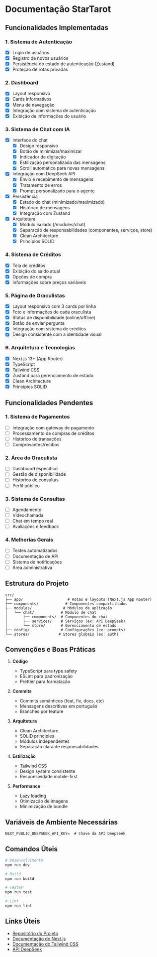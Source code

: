 # Documentação StarTarot

## Funcionalidades Implementadas

### 1. Sistema de Autenticação
- [x] Login de usuários
- [x] Registro de novos usuários
- [x] Persistência do estado de autenticação (Zustand)
- [x] Proteção de rotas privadas

### 2. Dashboard
- [x] Layout responsivo
- [x] Cards informativos
- [x] Menu de navegação
- [x] Integração com sistema de autenticação
- [x] Exibição de informações do usuário

### 3. Sistema de Chat com IA
- [x] Interface do chat
  - [x] Design responsivo
  - [x] Botão de minimizar/maximizar
  - [x] Indicador de digitação
  - [x] Estilização personalizada das mensagens
  - [x] Scroll automático para novas mensagens
- [x] Integração com DeepSeek API
  - [x] Envio e recebimento de mensagens
  - [x] Tratamento de erros
  - [x] Prompt personalizado para o agente
- [x] Persistência
  - [x] Estado do chat (minimizado/maximizado)
  - [x] Histórico de mensagens
  - [x] Integração com Zustand
- [x] Arquitetura
  - [x] Módulo isolado (/modules/chat)
  - [x] Separação de responsabilidades (componentes, serviços, store)
  - [x] Clean Architecture
  - [x] Princípios SOLID

### 4. Sistema de Créditos
- [x] Tela de créditos
- [x] Exibição do saldo atual
- [x] Opções de compra
- [x] Informações sobre preços variáveis

### 5. Página de Oraculistas
- [x] Layout responsivo com 3 cards por linha
- [x] Foto e informações de cada oraculista
- [x] Status de disponibilidade (online/offline)
- [x] Botão de enviar pergunta
- [x] Integração com sistema de créditos
- [x] Design consistente com a identidade visual

### 6. Arquitetura e Tecnologias
- [x] Next.js 13+ (App Router)
- [x] TypeScript
- [x] Tailwind CSS
- [x] Zustand para gerenciamento de estado
- [x] Clean Architecture
- [x] Princípios SOLID

## Funcionalidades Pendentes

### 1. Sistema de Pagamentos
- [ ] Integração com gateway de pagamento
- [ ] Processamento de compras de créditos
- [ ] Histórico de transações
- [ ] Comprovantes/recibos

### 2. Área do Oraculista
- [ ] Dashboard específico
- [ ] Gestão de disponibilidade
- [ ] Histórico de consultas
- [ ] Perfil público

### 3. Sistema de Consultas
- [ ] Agendamento
- [ ] Videochamada
- [ ] Chat em tempo real
- [ ] Avaliações e feedback

### 4. Melhorias Gerais
- [ ] Testes automatizados
- [ ] Documentação de API
- [ ] Sistema de notificações
- [ ] Área administrativa

## Estrutura do Projeto

```
src/
├── app/                    # Rotas e layouts (Next.js App Router)
├── components/            # Componentes compartilhados
├── modules/              # Módulos da aplicação
│   └── chat/            # Módulo de chat
│       ├── components/  # Componentes do chat
│       ├── services/    # Serviços (ex: API DeepSeek)
│       └── store/       # Gerenciamento de estado
├── config/              # Configurações (ex: prompts)
└── stores/             # Stores globais (ex: auth)
```

## Convenções e Boas Práticas

1. **Código**
   - TypeScript para type safety
   - ESLint para padronização
   - Prettier para formatação

2. **Commits**
   - Commits semânticos (feat, fix, docs, etc)
   - Mensagens descritivas em português
   - Branches por feature

3. **Arquitetura**
   - Clean Architecture
   - SOLID principles
   - Módulos independentes
   - Separação clara de responsabilidades

4. **Estilização**
   - Tailwind CSS
   - Design system consistente
   - Responsividade mobile-first

5. **Performance**
   - Lazy loading
   - Otimização de imagens
   - Minimização de bundle

## Variáveis de Ambiente Necessárias

```env
NEXT_PUBLIC_DEEPSEEK_API_KEY=  # Chave da API DeepSeek
```

## Comandos Úteis

```bash
# Desenvolvimento
npm run dev

# Build
npm run build

# Testes
npm run test

# Lint
npm run lint
```

## Links Úteis

- [Repositório do Projeto](https://github.com/seu-usuario/appTarot)
- [Documentação do Next.js](https://nextjs.org/docs)
- [Documentação do Tailwind CSS](https://tailwindcss.com/docs)
- [API DeepSeek](https://deepseek.com/docs)
